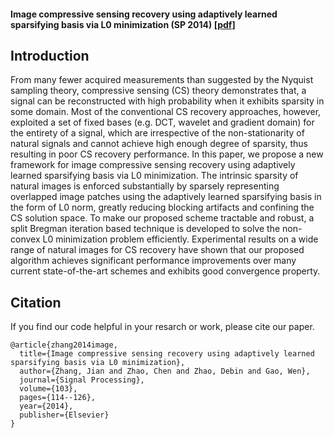 
#### Image compressive sensing recovery using adaptively learned sparsifying basis via L0 minimization (SP 2014) [[pdf]](http://jianzhang.tech/papers/SP2013.pdf)

## Introduction
From many fewer acquired measurements than suggested by the Nyquist sampling theory, compressive sensing (CS) theory demonstrates that, a signal can be reconstructed with high probability when it exhibits sparsity in some domain. Most of the conventional CS recovery approaches, however, exploited a set of fixed bases (e.g. DCT, wavelet and gradient domain) for the entirety of a signal, which are irrespective of the non-stationarity of natural signals and cannot achieve high enough degree of sparsity, thus resulting in poor CS recovery performance. In this paper, we propose a new framework for image compressive sensing recovery using adaptively learned sparsifying basis via L0 minimization. The intrinsic sparsity of natural images is enforced substantially by sparsely representing overlapped image patches using the adaptively learned sparsifying basis in the form of L0 norm, greatly reducing blocking artifacts and confining the CS solution space. To make our proposed scheme tractable and robust, a split Bregman iteration based technique is developed to solve the non-convex L0 minimization problem efficiently. Experimental results on a wide range of natural images for CS recovery have shown that our proposed algorithm achieves significant performance improvements over many current state-of-the-art schemes and exhibits good convergence property.

## Citation
If you find our code helpful in your resarch or work, please cite our paper.
```
@article{zhang2014image,
  title={Image compressive sensing recovery using adaptively learned sparsifying basis via L0 minimization},
  author={Zhang, Jian and Zhao, Chen and Zhao, Debin and Gao, Wen},
  journal={Signal Processing},
  volume={103},
  pages={114--126},
  year={2014},
  publisher={Elsevier}
}
```
